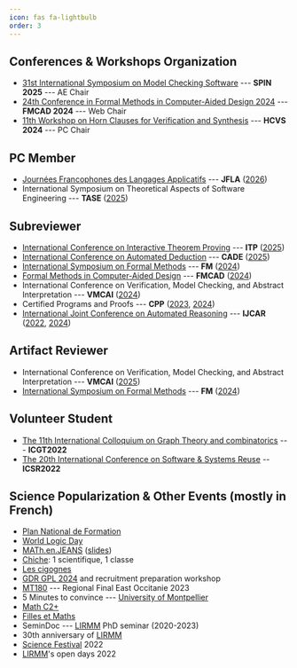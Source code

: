 ```yaml
---
icon: fas fa-lightbulb
order: 3
---
```


## Conferences & Workshops Organization

* [31st International Symposium on Model Checking Software](https://spin-web.github.io/SPIN2025/) --- **SPIN 2025** --- AE Chair
* [24th Conference in Formal Methods in Computer-Aided Design 2024](https://fmcad.forsyte.at/FMCAD24/) --- **FMCAD 2024** --- Web Chair
* [11th Workshop on Horn Clauses for Verification and Synthesis](https://www.sci.unich.it/hcvs24/) --- **HCVS 2024** --- PC Chair


## PC Member

* [Journées Francophones des Langages Applicatifs](https://jfla.inria.fr/) --- **JFLA** ([2026](https://jfla.inria.fr/jfla2026.html))
* International Symposium on Theoretical Aspects of Software Engineering --- **TASE** ([2025](https://cyprusconferences.org/tase2025/))


## Subreviewer

* [International Conference on Interactive Theorem Proving](https://itp-conference.github.io/) --- **ITP** ([2025](https://icetcs.github.io/frocos-itp-tableaux25/))
* [International Conference on Automated Deduction](https://cadeinc.org/) --- **CADE** ([2025](https://www.dhbw-stuttgart.de/cade-30/))
* [International Symposium on Formal Methods](https://www.fmeurope.org/symposia/) --- **FM** ([2024](https://www.fm24.polimi.it/))
* [Formal Methods in Computer-Aided Design](https://www.fmcad.org/) --- **FMCAD** ([2024](https://fmcad.forsyte.at/FMCAD24/))
* International Conference on Verification, Model Checking, and Abstract Interpretation --- **VMCAI** ([2024](https://popl24.sigplan.org/home/VMCAI-2024))
* Certified Programs and Proofs --- **CPP** ([2023](https://popl23.sigplan.org/home/CPP-2023), [2024](https://popl24.sigplan.org/home/CPP-2024))
* [International Joint Conference on Automated Reasoning](https://ijcar.org/) --- **IJCAR** ([2022](https://www.floc2022.org/), [2024](https://merz.gitlabpages.inria.fr/2024-ijcar/))


## Artifact Reviewer

* International Conference on Verification, Model Checking, and Abstract Interpretation --- **VMCAI** ([2025](https://conf.researchr.org/home/VMCAI-2025))
* [International Symposium on Formal Methods](https://www.fmeurope.org/symposia/) --- **FM** ([2024](https://www.fm24.polimi.it/))


## Volunteer Student

* [The 11th International Colloquium on Graph Theory and combinatorics](https://www.lirmm.fr/icgt-2022/) --- **ICGT2022**
* [The 20th International Conference on Software & Systems Reuse](https://icsr2022v2.wp.imt.fr/) -- **ICSR2022**



## Science Popularization & Other Events (mostly in French)

* [Plan National de Formation](https://www.education.gouv.fr/le-programme-national-de-formation-2024-2025-414810)
* [World Logic Day](https://www.unesco.org/en/days/world-logic)
* [MATh.en.JEANS](https://www.mathenjeans.fr/) ([slides](/assets/pdf/MEJ.pdf))
* [Chiche](https://chiche.inria.fr/): 1 scientifique, 1 classe
* [Les cigognes](https://iecl.univ-lorraine.fr/cigognes/)
* [GDR GPL 2024](https://gdrgpl2024.sciencesconf.org/) and recruitment preparation workshop
* [MT180](https://www.youtube.com/watch?v=LdVQyov38sQ) --- Regional Final East Occitanie 2023
* 5 Minutes to convince --- [University of Montpellier](https://www.umontpellier.fr/en/)
* [Math C2+](https://www.mathc2plus.fr/)
* [Filles et Maths](https://filles-et-maths.fr/)
* SeminDoc --- [LIRMM](https://www.lirmm.fr/lirmm-en/) PhD seminar (2020-2023)
* 30th anniversary of [LIRMM](https://www.lirmm.fr/lirmm-en/)
* [Science Festival](https://www.fetedelascience.fr/) 2022
* [LIRMM](https://www.lirmm.fr/lirmm-en/)'s open days 2022
